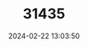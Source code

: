 ---
title: "31435"
category: "Shorea lumutensis"
draft: false
date: 2024-02-22 13:03:50
languages:
  English: ["Balau", "Selangan Batu"]
  Malay: ["Balay Putih"]
---